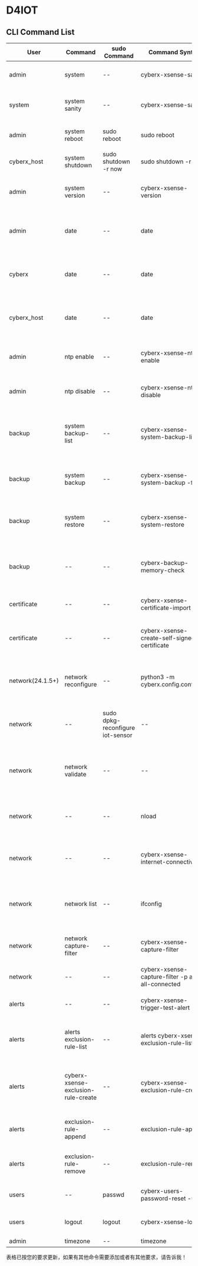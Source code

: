 # D4IOT

## CLI Command List

| User           | Command                       | sudo Command                               | Command Syntax                                 | Operation Description                   |
|----------------|-------------------------------|--------------------------------------------|------------------------------------------------|----------------------------------------|
| admin          | system                       | --                                         | cyberx-xsense-sanity                                      | check sanity (检查系统状态)            |
| system         | system sanity                | --                                         | cyberx-xsense-sanity                                      | 检查系统状态 (check the system state) |
| admin          | system reboot                | sudo reboot                                | sudo reboot                                       | restart the sensor (重启传感器)         |
| cyberx_host    | system shutdown              | sudo shutdown -r now                       | sudo shutdown -r now                              | shutdown the sensor (关闭传感器)         |
| admin          | system version               | --                                         | cyberx-xsense-version                                    | get the system version (获取系统版本)  |
| admin          | date                         | --                                         | date                                              | get system date and time (获取系统日期和时间) |
| cyberx         | date                         | --                                         | date                                              | get system date and time (获取系统日期和时间) |
| cyberx_host    | date                         | --                                         | date                                              | get system date and time (获取系统日期和时间) |
| admin          | ntp enable <IP address>     | --                                         | cyberx-xsense-ntp-enable <IP address>         | enable NTP for time sync (启用NTP时间同步) |
| admin          | ntp disable <IP address>    | --                                         | cyberx-xsense-ntp-disable                       | disable NTP for time sync (禁用NTP时间同步) |
| backup         | system backup-list           | --                                         | cyberx-xsense-system-backup-list                 | list all available backups on the sensor (列出所有可用备份) |
| backup         | system backup                | --                                         | cyberx-xsense-system-backup -f <filename>      | create a backup of the sensor (创建传感器的备份) |
| backup         | system restore               | --                                         | cyberx-xsense-system-restore                      | restore from backups on the sensor (从传感器备份恢复) |
| backup         | --                           | --                                         | cyberx-backup-memory-check                       | check how much space is allocated for backups (检查备份空间分配) |
| certificate    | --                           | --                                         | cyberx-xsense-certificate-import                 | import certificate (导入证书)           |
| certificate    | --                           | --                                         | cyberx-xsense-create-self-signed-certificate     | create a self-signed certificate (创建自签名证书) |
| network(24.1.5+)| network reconfigure         | --                                         | python3 -m cyberx.config.configure               | reconfigure network settings (重新配置网络设置) |
| network        | --                           | sudo dpkg-reconfigure iot-sensor           | --                                              | reconfigure network settings (重新配置网络设置) |
| network        | network validate             | --                                         | --                                              | validate and show network configuration (验证并显示网络配置) |
| network        | --                           | --                                         | nload                                           | show traffic on different interfaces (显示不同接口的流量) |
| network        | --                           | --                                         | cyberx-xsense-internet-connectivity             | check internet connectivity (检查互联网连接) |
| network        | network list                | --                                         | ifconfig                                        | show status of configured interfaces (显示配置接口的状态) |
| network        | network capture-filter       | --                                         | cyberx-xsense-capture-filter                    | configure capture filter (配置捕获过滤器) |
| network        | --                           | --                                         | cyberx-xsense-capture-filter -p all -m all-connected| reset capture filter (重置捕获过滤器) |
| alerts         | --                           | --                                         | cyberx-xsense-trigger-test-alert                | trigger a test alert (触发测试警报)     |
| alerts         | alerts exclusion-rule-list   | --                                         | alerts cyberx-xsense-exclusion-rule-list        | list all alert exclusion rules (列出所有警报排除规则) |
| alerts         | cyberx-xsense-exclusion-rule-create | --                                 | cyberx-xsense-exclusion-rule-create            | create new alert exclusion rule (创建新的警报排除规则) |
| alerts         | exclusion-rule-append        | --                                         | exclusion-rule-append                             | modify alert exclusion rule (修改警报排除规则) |
| alerts         | exclusion-rule-remove        | --                                         | exclusion-rule-remove                             | delete alert exclusion rule (删除警报排除规则) |
| users          | --                           | passwd                                     | cyberx-users-password-reset -u <user> -p <password> | reset user password (重置用户密码)    |
| users          | logout                       | logout                                     | cyberx-xsense-logout                             | log out of the user (退出用户)         |
| admin          | timezone                     | --                                         | timezone                                         | 获取时区信息                          |

表格已按您的要求更新，如果有其他命令需要添加或者有其他要求，请告诉我！
